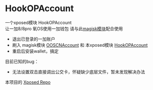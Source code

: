 # HookOPAccount
一个xposed模块 HookOPAccount  
让一加8/8pro 氧OS使用一加钱包
请与此[magisk模块](https://github.com/kiritoxkiriko/HookOPAccount/releases/download/1.2/OOSCNAccount.zip)配合使用

* 退出已登录的一加账户
* 刷入 magisk模块 [OOSCNAccount](https://github.com/kiritoxkiriko/HookOPAccount/releases/download/latest/OOSCNAccount.zip) 和 本xposed模块 [HookOPAccount](https://github.com/kiritoxkiriko/HookOPAccount/releases/download/latest/HookOPAccount.apk)
* 重启后安装wallet，搞定

目前已知的bug：
* 无法设置双击直接调出公交卡，怀疑缺少底层文件，暂未发现解决办法


本项目的 [Xposed Repo](https://repo.xposed.info/module/com.kiritoxkiriko.opaccounthook)




